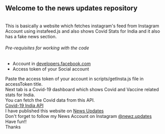 <h2>Welcome to the news updates repository</h2><br>
This is basically a website which fetches instagram's feed from Instagram Account using instafeed.js and also shows Covid Stats for India and it also has a fake news section.<br>
<h6>Pre-requisites for working with the code</h6>
<ul>
<li>Account in <a href="http://developers.facebook.com/" target="_blank">developers.facebook.com</a></li>
<li>Access token of your Social account</li>
</ul>
Paste the access token of your account in scripts/getInsta.js file in accessToken title.<br>
Next tab is a Covid-19 dashboard which shows Covid and Vaccine related stats for India.<br>
You can fetch the Covid data from this API.<br>
<a href="https://api.covid19india.org/data.json" target="_blank">Covid-19 India API</a><br>
I have published this website on <a href="https://news-updates.netlify.app" target="_blank">News Updates</a><br>
Don't forget to follow my News Account on Instagram <a href="https://www.instagram.com/newz.updates/" target="_blank">@newz.updates</a><br>
Have fun!!<br>
Thanks
